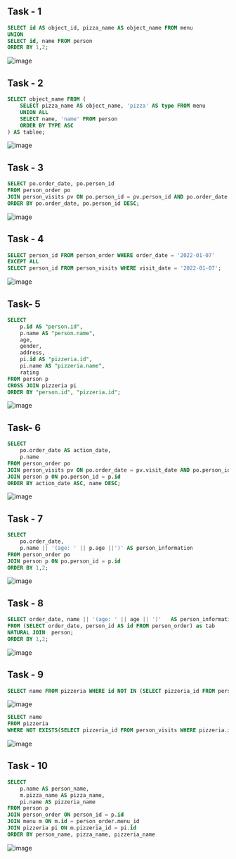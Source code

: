 ## Task - 1
```sql
SELECT id AS object_id, pizza_name AS object_name FROM menu
UNION
SELECT id, name FROM person
ORDER BY 1,2;
```
![image](https://github.com/ngllsq/sql_projects/assets/114596475/84c60a83-6817-4fb2-b297-1c935e799627)

## Task - 2
```sql
SELECT object_name FROM (
	SELECT pizza_name AS object_name, 'pizza' AS type FROM menu
	UNION ALL
	SELECT name, 'name' FROM person
	ORDER BY TYPE ASC
) AS tablee;
```
![image](https://github.com/itsveronika/days/assets/113369081/2e5889d7-fe31-4530-a46d-994713b6ae6c)


## Task - 3
```sql
SELECT po.order_date, po.person_id
FROM person_order po
JOIN person_visits pv ON po.person_id = pv.person_id AND po.order_date = pv.visit_date
ORDER BY po.order_date, po.person_id DESC;
```
![image](https://github.com/ngllsq/sql_projects/assets/114596475/1269d4a8-339c-42d5-8fe4-a07c1891c586)

## Task - 4
```sql
SELECT person_id FROM person_order WHERE order_date = '2022-01-07'
EXCEPT ALL
SELECT person_id FROM person_visits WHERE visit_date = '2022-01-07';
```
![image](https://github.com/ngllsq/sql_projects/assets/114596475/3154b93f-3286-42b8-a797-c3dfcf4c849a)



## Task- 5
```sql
SELECT
	p.id AS "person.id",
	p.name AS "person.name",
	age,
	gender,
	address,
	pi.id AS "pizzeria.id",
	pi.name AS "pizzeria.name",
	rating
FROM person p
CROSS JOIN pizzeria pi 
ORDER BY "person.id", "pizzeria.id";
```
![image](https://github.com/ngllsq/sql_projects/assets/114596475/320df894-84da-4942-aa7c-321615851f75)

## Task- 6
```sql
SELECT 
	po.order_date AS action_date,
	p.name
FROM person_order po
JOIN person_visits pv ON po.order_date = pv.visit_date AND po.person_id = pv.person_id
JOIN person p ON po.person_id = p.id
ORDER BY action_date ASC, name DESC;
```
![image](https://github.com/ngllsq/sql_projects/assets/114596475/f0e3c75c-cce7-4163-8acf-9c7bb82116e4)

## Task - 7
```sql
SELECT 
	po.order_date,
	p.name || '(age: ' || p.age ||')' AS person_information
FROM person_order po
JOIN person p ON po.person_id = p.id
ORDER BY 1,2;
```
![image](https://github.com/itsveronika/days/assets/113369081/a5e4a070-b62d-443d-b561-067ce5e395ee)


## Task - 8
```sql
SELECT order_date, name || '(age: ' || age || ')'   AS person_information
FROM (SELECT order_date, person_id AS id FROM person_order) as tab
NATURAL JOIN  person;
ORDER BY 1,2;
```
![image](https://github.com/itsveronika/days/assets/113369081/e1df0243-31d5-4534-acf4-78f1ed25d0ff)


## Task - 9
```sql
SELECT name FROM pizzeria WHERE id NOT IN (SELECT pizzeria_id FROM person_visits);
```
![image](https://github.com/ngllsq/sql_projects/assets/114596475/06ed5d0d-e3da-403f-9cd6-0a9d56aaf85e)

```sql
SELECT name 
FROM pizzeria
WHERE NOT EXISTS(SELECT pizzeria_id FROM person_visits WHERE pizzeria.id = pizzeria_id);
```
![image](https://github.com/ngllsq/sql_projects/assets/114596475/ee3f57c5-b0c4-4f33-87b3-9476b907cc27)

## Task - 10
```sql
SELECT 
	p.name AS person_name,
	m.pizza_name AS pizza_name,
	pi.name AS pizzeria_name
FROM person p
JOIN person_order ON person_id = p.id
JOIN menu m ON m.id = person_order.menu_id
JOIN pizzeria pi ON m.pizzeria_id = pi.id
ORDER BY person_name, pizza_name, pizzeria_name 
```
![image](https://github.com/ngllsq/sql_projects/assets/114596475/00e8f701-9eb8-477e-bac6-fe9b51bb2efa)

